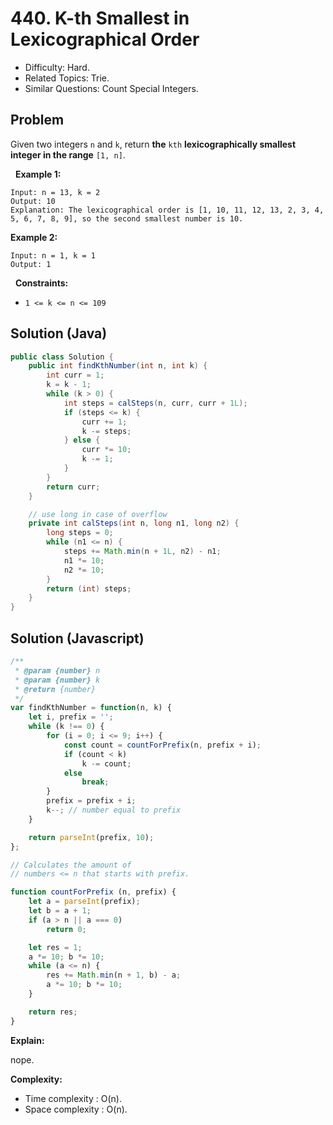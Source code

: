 # 440. K-th Smallest in Lexicographical Order

- Difficulty: Hard.
- Related Topics: Trie.
- Similar Questions: Count Special Integers.

## Problem

Given two integers ```n``` and ```k```, return **the** ```kth``` **lexicographically smallest integer in the range** ```[1, n]```.

 
**Example 1:**

```
Input: n = 13, k = 2
Output: 10
Explanation: The lexicographical order is [1, 10, 11, 12, 13, 2, 3, 4, 5, 6, 7, 8, 9], so the second smallest number is 10.
```

**Example 2:**

```
Input: n = 1, k = 1
Output: 1
```

 
**Constraints:**


	
- ```1 <= k <= n <= 109```


## Solution (Java)
```java
public class Solution {
    public int findKthNumber(int n, int k) {
        int curr = 1;
        k = k - 1;
        while (k > 0) {
            int steps = calSteps(n, curr, curr + 1L);
            if (steps <= k) {
                curr += 1;
                k -= steps;
            } else {
                curr *= 10;
                k -= 1;
            }
        }
        return curr;
    }

    // use long in case of overflow
    private int calSteps(int n, long n1, long n2) {
        long steps = 0;
        while (n1 <= n) {
            steps += Math.min(n + 1L, n2) - n1;
            n1 *= 10;
            n2 *= 10;
        }
        return (int) steps;
    }
}
```

## Solution (Javascript)

```javascript
/**
 * @param {number} n
 * @param {number} k
 * @return {number}
 */
var findKthNumber = function(n, k) {
    let i, prefix = '';
    while (k !== 0) {
        for (i = 0; i <= 9; i++) {
            const count = countForPrefix(n, prefix + i);
            if (count < k)
                k -= count;
            else
                break;
        }
        prefix = prefix + i;
        k--; // number equal to prefix
    }

    return parseInt(prefix, 10);
};

// Calculates the amount of
// numbers <= n that starts with prefix.

function countForPrefix (n, prefix) {
    let a = parseInt(prefix);
    let b = a + 1;
    if (a > n || a === 0)
        return 0;

    let res = 1;
    a *= 10; b *= 10;
    while (a <= n) {
        res += Math.min(n + 1, b) - a;
        a *= 10; b *= 10;
    }

    return res;
}
```

**Explain:**

nope.

**Complexity:**

* Time complexity : O(n).
* Space complexity : O(n).
